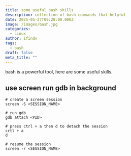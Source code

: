 ```yaml
---
title: some useful bash skills
description: collection of bash commands that helpful
date: 2025-05-27T09:20:00.000Z
image: /images/bash.jpg
categories:
  - Linux
author: ifindv
tags:
  - bash
draft: false
meta_title: ""
---
```


bash is a powerful tool, here are some useful skills.

## use screen run gdb in background

```
# create a screen session
screen -S <SESSION_NAME>

# run gdb
gdb attach <PID>

# press ctrl + a then d to detach the session
crtl + a
d

# resume the session
screen -r <SESSION_NAME>
```

